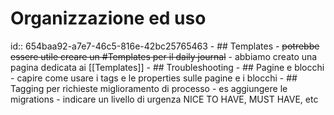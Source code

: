 # Organizzazione ed uso
id:: 654baa92-a7e7-46c5-816e-42bc25765463
	- ## Templates
		- ~~potrebbe essere utile creare un #Templates per il daily journal~~
		- abbiamo creato una pagina dedicata ai [[Templates]]
	- ## Troubleshooting
	- ## Pagine e blocchi
		- capire come usare i tags e le properties sulle pagine e i blocchi
	- ## Tagging per richieste miglioramento di processo
		- es aggiungere le migrations
		- indicare un livello di urgenza NICE TO HAVE, MUST HAVE, etc